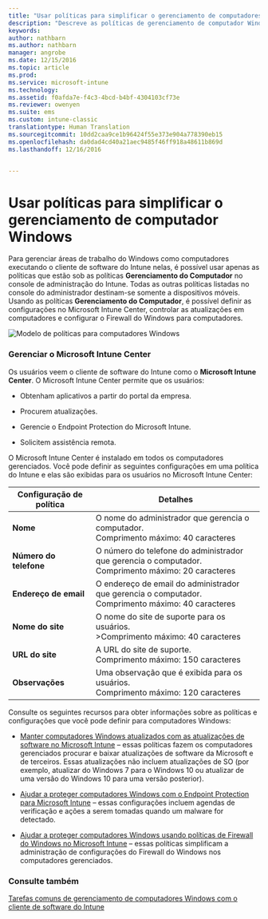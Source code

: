 ```yaml
---
title: "Usar políticas para simplificar o gerenciamento de computadores Windows | Microsoft Docs"
description: "Descreve as políticas de gerenciamento de computador Windows e as configurações para o Microsoft Intune Center."
keywords: 
author: nathbarn
ms.author: nathbarn
manager: angrobe
ms.date: 12/15/2016
ms.topic: article
ms.prod: 
ms.service: microsoft-intune
ms.technology: 
ms.assetid: f0afda7e-f4c3-4bcd-b4bf-4304103cf73e
ms.reviewer: owenyen
ms.suite: ems
ms.custom: intune-classic
translationtype: Human Translation
ms.sourcegitcommit: 10dd2caa9ce1b96424f55e373e904a778390eb15
ms.openlocfilehash: da0dad4cd40a21aec9485f46ff918a48611b869d
ms.lasthandoff: 12/16/2016


---
```


# <a name="use-policies-to-simplify-windows-pc-management"></a>Usar políticas para simplificar o gerenciamento de computador Windows

Para gerenciar áreas de trabalho do Windows como computadores executando o cliente de software do Intune nelas, é possível usar apenas as políticas que estão sob as políticas **Gerenciamento do Computador** no console de administração do Intune. Todas as outras políticas listadas no console do administrador destinam-se somente a dispositivos móveis. Usando as políticas **Gerenciamento do Computador**, é possível definir as configurações no Microsoft Intune Center, controlar as atualizações em computadores e configurar o Firewall do Windows para computadores.

![Modelo de políticas para computadores Windows](../media/pc_policy_template.png)

### <a name="manage-the-microsoft-intune-center"></a>Gerenciar o Microsoft Intune Center
Os usuários veem o cliente de software do Intune como o **Microsoft Intune Center**. O Microsoft Intune Center permite que os usuários:

-   Obtenham aplicativos a partir do portal da empresa.

-   Procurem atualizações.

-   Gerencie o Endpoint Protection do Microsoft Intune.

-  Solicitem assistência remota.

O Microsoft Intune Center é instalado em todos os computadores gerenciados. Você pode definir as seguintes configurações em uma política do Intune e elas são exibidas para os usuários no Microsoft Intune Center:

|Configuração de política|Detalhes|
|------------------|--------------------|
|**Nome**|O nome do administrador que gerencia o computador.<br />Comprimento máximo: 40 caracteres|
|**Número do telefone**|O número do telefone do administrador que gerencia o computador.<br />Comprimento máximo: 20 caracteres|
|**Endereço de email**|O endereço de email do administrador que gerencia o computador.<br />Comprimento máximo: 40 caracteres|
|**Nome do site**|O nome do site de suporte para os usuários.<br />>Comprimento máximo: 40 caracteres|
|**URL do site**|A URL do site de suporte.<br />Comprimento máximo: 150 caracteres|
|**Observações**|Uma observação que é exibida para os usuários.<br />Comprimento máximo: 120 caracteres|

Consulte os seguintes recursos para obter informações sobre as políticas e configurações que você pode definir para computadores Windows:

- [Manter computadores Windows atualizados com as atualizações de software no Microsoft Intune](keep-windows-pcs-up-to-date-with-software-updates-in-microsoft-intune.md) – essas políticas fazem os computadores gerenciados procurar e baixar atualizações de software da Microsoft e de terceiros. Essas atualizações não incluem atualizações de SO (por exemplo, atualizar do Windows 7 para o Windows 10 ou atualizar de uma versão do Windows 10 para uma versão posterior).

- [Ajudar a proteger computadores Windows com o Endpoint Protection para Microsoft Intune](help-secure-windows-pcs-with-endpoint-protection-for-microsoft-intune.md) – essas configurações incluem agendas de verificação e ações a serem tomadas quando um malware for detectado.

- [Ajudar a proteger computadores Windows usando políticas de Firewall do Windows no Microsoft Intune](help-protect-windows-pcs-using-windows-firewall-policies-in-microsoft-intune.md) – essas políticas simplificam a administração de configurações do Firewall do Windows nos computadores gerenciados.


### <a name="see-also"></a>Consulte também

[Tarefas comuns de gerenciamento de computadores Windows com o cliente de software do Intune](common-windows-pc-management-tasks-with-the-microsoft-intune-computer-client.md)

